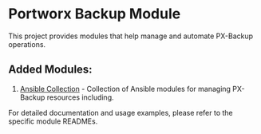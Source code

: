 # Portworx Backup Module

This project provides modules that help manage and automate PX-Backup operations.

## Added Modules:

1. [Ansible Collection](ansible-collection/README.md) - Collection of Ansible modules for managing PX-Backup resources including.

For detailed documentation and usage examples, please refer to the specific module READMEs.